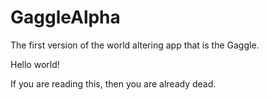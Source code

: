 # GaggleAlpha
The first version of the world altering app that is the Gaggle.

Hello world!

If you are reading this, then you are already dead.
